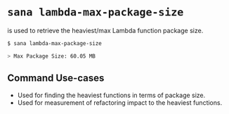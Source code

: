 # `sana lambda-max-package-size`

is used to retrieve the heaviest/max Lambda function package size.

```sh
$ sana lambda-max-package-size

> Max Package Size: 60.05 MB
```

## Command Use-cases

- Used for finding the heaviest functions in terms of package size.
- Used for measurement of refactoring impact to the heaviest functions.
